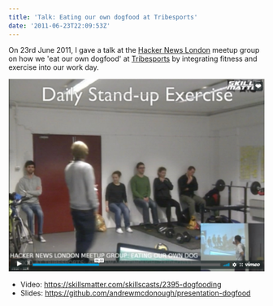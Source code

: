 ```yaml
---
title: 'Talk: Eating our own dogfood at Tribesports'
date: '2011-06-23T22:09:53Z'
---
```

On 23rd June 2011, I gave a talk at the [Hacker News London](https://www.meetup.com/HNLondon/) meetup group on how we 'eat our own dogfood' at [Tribesports](https://tribesports.com) by integrating fitness and exercise into our work day.

![standup](./standup.jpg)

* Video: https://skillsmatter.com/skillscasts/2395-dogfooding
* Slides: https://github.com/andrewmcdonough/presentation-dogfood
